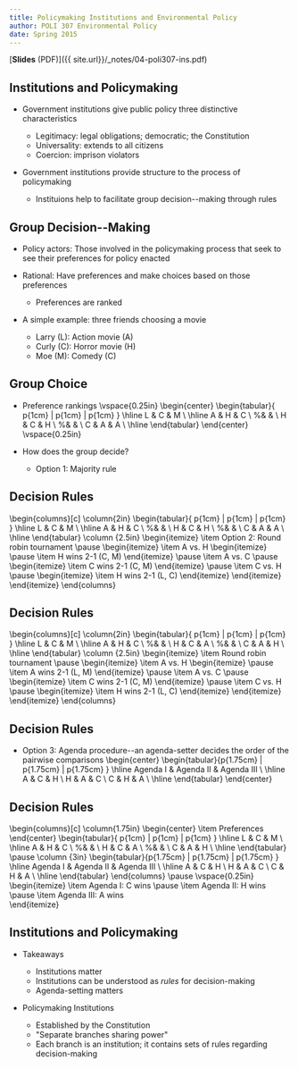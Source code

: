 ```yaml
---
title: Policymaking Institutions and Environmental Policy
author: POLI 307 Environmental Policy
date: Spring 2015
---
```


[__Slides__ (PDF)]({{ site.url}}/_notes/04-poli307-ins.pdf)

## Institutions and Policymaking

* Government institutions give public policy three distinctive characteristics 
    * Legitimacy: legal obligations; democratic; the Constitution
    * Universality: extends to all citizens 
    * Coercion: imprison violators 

* Government institutions provide structure to the process of policymaking
    * Instituions help to facilitate group decision--making through rules

## Group Decision--Making

* Policy actors: Those involved in the policymaking process that seek to see their preferences for policy enacted

* Rational: Have preferences and make choices based on those preferences 
    * Preferences are ranked 

* A simple example: three friends choosing a movie
    * Larry (L): Action movie (A) 
    * Curly (C): Horror movie (H)
    * Moe (M): Comedy (C)

## Group Choice

* Preference rankings
\vspace{0.25in}
\begin{center}
\begin{tabular}{ p{1cm} | p{1cm} | p{1cm} }
\hline
L & C & M \\
\hline
A & H & C \\
%& & \\
H & C & H \\
%& & \\
C & A & A \\
\hline
\end{tabular}
\end{center}
\vspace{0.25in}

* How does the group decide? 
    * Option 1: Majority rule

## Decision Rules

\begin{columns}[c]
\column{2in}
\begin{tabular}{ p{1cm} | p{1cm} | p{1cm} }
\hline
L & C & M \\
\hline
A & H & C \\
%& & \\
H & C & H \\
%& & \\
C & A & A \\
\hline
\end{tabular}
\column {2.5in}
\begin{itemize}
\item Option 2: Round robin tournament
\pause
  \begin{itemize}
  \item A vs. H 
    \begin{itemize}
\pause
    \item H wins 2-1 (C, M)
\end{itemize}
\pause
\item A vs. C
\pause
\begin{itemize}
\item C wins 2-1 (C, M)
\end{itemize}
\pause
\item C vs. H 
\pause
\begin{itemize}
\item H wins 2-1 (L, C)
\end{itemize}
\end{itemize}
\end{itemize}
\end{columns}

## Decision Rules
\begin{columns}[c]
\column{2in}
\begin{tabular}{ p{1cm} | p{1cm} | p{1cm} }
\hline
L & C & M \\
\hline
A & H & C \\
%& & \\
H & C & A \\
%& & \\
C & A & H \\
\hline
\end{tabular}
\column {2.5in}
\begin{itemize}
\item Round robin tournament
\pause
\begin{itemize}
  \item A vs. H 
    \begin{itemize}
\pause
    \item A wins 2-1 (L, M)
    \end{itemize}
\pause
\item A vs. C
\pause
\begin{itemize}
\item C wins 2-1 (C, M)
\end{itemize}
\pause
\item C vs. H 
\pause
\begin{itemize}
\item H wins 2-1 (L, C)
\end{itemize}
  \end{itemize}
\end{itemize}
\end{columns}

## Decision Rules

* Option 3: Agenda procedure--an agenda-setter decides the order of the pairwise comparisons 
\begin{center}
\begin{tabular}{p{1.75cm}  | p{1.75cm}  | p{1.75cm} }
\hline
Agenda I & Agenda II & Agenda III \\
\hline
A & C & H \\
H & A & C \\
C & H & A \\
\hline
\end{tabular}
\end{center}

## Decision Rules
\begin{columns}[c]
\column{1.75in}
\begin{center}
\item Preferences
\end{center}
\begin{tabular}{ p{1cm} | p{1cm} | p{1cm} }
\hline
L & C & M \\
\hline
A & H & C \\
%& & \\
H & C & A \\
%& & \\
C & A & H \\
\hline
\end{tabular}
\pause
\column {3in}
\begin{tabular}{p{1.75cm}  | p{1.75cm}  | p{1.75cm} }
\hline
Agenda I & Agenda II & Agenda III \\
\hline
A & C & H \\
H & A & C \\
C & H & A \\
\hline
\end{tabular}
\end{columns}
\pause
\vspace{0.25in}
\begin{itemize}
\item Agenda I: C wins 
\pause
\item Agenda II: H wins 
\pause 
\item Agenda III: A wins  
\end{itemize}


## Institutions and Policymaking

* Takeaways
    * Institutions matter 
    * Institutions can be understood as _rules_ for decision-making 
    * Agenda-setting matters

* Policymaking Institutions
    * Established by the Constitution 
    *  "Separate branches sharing power"
    * Each branch is an institution; it contains sets of rules regarding decision-making 
